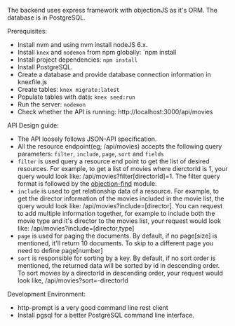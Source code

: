 The backend uses express framework with objectionJS as it's ORM. The database is in PostgreSQL.

Prerequisites:
 - Install nvm and using nvm install nodeJS 6.x.
 - Install `knex` and `nodemon` from npm globally: `npm install
 - Install project dependencies: `npm install`
 - Install PostgreSQL.
 - Create a database and provide database connection information in knexfile.js
 - Create tables: `knex migrate:latest`
 - Populate tables with data: `knex seed:run`
 - Run the server: `nodemon`
 - Check whether the API is running: http://localhost:3000/api/movies

 API Design guide:
 - The API loosely follows JSON-API specification.
 - All the resource endpoint(eg; /api/movies) accepts the following query parameters: `filter`, `include`, `page`, `sort` and `fields`
 - `filter` is used query a resource end point to get the list of desired resources. For example, to get a list of movies where dierctorId is 1, your query would look like: /api/movies?filter[directorId]=1. The filter query format is followed by the [objection-find](https://github.com/vincit/objection-find) module.
 - `include` is used to get relationship data of a resource. For example, to get the director information of the movies included in the movie list, the query would look like: /api/movies?include=[director]. You can request to add multiple information together, for example to include both the movie type and it's director to the movies list, your request would look like: /api/movies?include=[director,type]
 - `page` is used for paging the documents. By default, if no page[size] is mentioned, it'll return 10 documents. To skip to a different page you need to define page[number]
 - `sort` is responsible for sorting by a key. By default, if no sort order is mentioned, the returned data will be sorted by id in descending order. To sort movies by a directorId in descending order, your request would look like, /api/movies?sort=-directorId


 Development Environment:
  - http-prompt is a very good command line rest client
  - Install pgsql for a better PostgreSQL command line interface.
